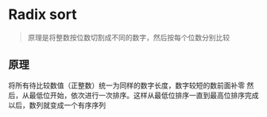# Radix sort
>原理是将整数按位数切割成不同的数字，然后按每个位数分别比较
## 原理
将所有待比较数值（正整数）统一为同样的数字长度，数字较短的数前面补零
然后，从最低位开始，依次进行一次排序。这样从最低位排序一直到最高位排序完成以后，数列就变成一个有序序列
